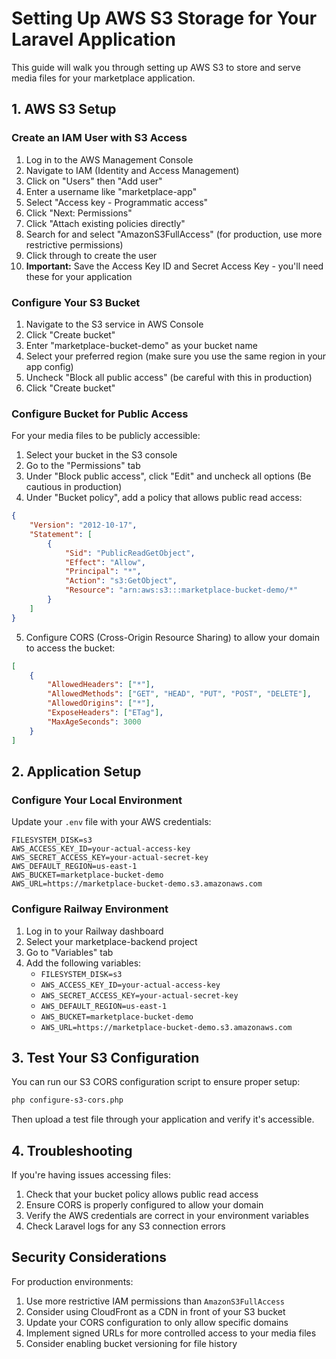 # Setting Up AWS S3 Storage for Your Laravel Application

This guide will walk you through setting up AWS S3 to store and serve media files for your marketplace application.

## 1. AWS S3 Setup

### Create an IAM User with S3 Access

1. Log in to the AWS Management Console
2. Navigate to IAM (Identity and Access Management)
3. Click on "Users" then "Add user"
4. Enter a username like "marketplace-app"
5. Select "Access key - Programmatic access"
6. Click "Next: Permissions"
7. Click "Attach existing policies directly"
8. Search for and select "AmazonS3FullAccess" (for production, use more restrictive permissions)
9. Click through to create the user
10. **Important:** Save the Access Key ID and Secret Access Key - you'll need these for your application

### Configure Your S3 Bucket

1. Navigate to the S3 service in AWS Console
2. Click "Create bucket"
3. Enter "marketplace-bucket-demo" as your bucket name
4. Select your preferred region (make sure you use the same region in your app config)
5. Uncheck "Block all public access" (be careful with this in production)
6. Click "Create bucket"

### Configure Bucket for Public Access

For your media files to be publicly accessible:

1. Select your bucket in the S3 console
2. Go to the "Permissions" tab
3. Under "Block public access", click "Edit" and uncheck all options (Be cautious in production)
4. Under "Bucket policy", add a policy that allows public read access:

```json
{
    "Version": "2012-10-17",
    "Statement": [
        {
            "Sid": "PublicReadGetObject",
            "Effect": "Allow",
            "Principal": "*",
            "Action": "s3:GetObject",
            "Resource": "arn:aws:s3:::marketplace-bucket-demo/*"
        }
    ]
}
```

5. Configure CORS (Cross-Origin Resource Sharing) to allow your domain to access the bucket:

```json
[
    {
        "AllowedHeaders": ["*"],
        "AllowedMethods": ["GET", "HEAD", "PUT", "POST", "DELETE"],
        "AllowedOrigins": ["*"],
        "ExposeHeaders": ["ETag"],
        "MaxAgeSeconds": 3000
    }
]
```

## 2. Application Setup

### Configure Your Local Environment

Update your `.env` file with your AWS credentials:

```
FILESYSTEM_DISK=s3
AWS_ACCESS_KEY_ID=your-actual-access-key
AWS_SECRET_ACCESS_KEY=your-actual-secret-key
AWS_DEFAULT_REGION=us-east-1
AWS_BUCKET=marketplace-bucket-demo
AWS_URL=https://marketplace-bucket-demo.s3.amazonaws.com
```

### Configure Railway Environment

1. Log in to your Railway dashboard
2. Select your marketplace-backend project
3. Go to "Variables" tab
4. Add the following variables:
   - `FILESYSTEM_DISK=s3`
   - `AWS_ACCESS_KEY_ID=your-actual-access-key`
   - `AWS_SECRET_ACCESS_KEY=your-actual-secret-key`
   - `AWS_DEFAULT_REGION=us-east-1`
   - `AWS_BUCKET=marketplace-bucket-demo`
   - `AWS_URL=https://marketplace-bucket-demo.s3.amazonaws.com`

## 3. Test Your S3 Configuration

You can run our S3 CORS configuration script to ensure proper setup:

```bash
php configure-s3-cors.php
```

Then upload a test file through your application and verify it's accessible.

## 4. Troubleshooting

If you're having issues accessing files:

1. Check that your bucket policy allows public read access
2. Ensure CORS is properly configured to allow your domain
3. Verify the AWS credentials are correct in your environment variables
4. Check Laravel logs for any S3 connection errors

## Security Considerations

For production environments:

1. Use more restrictive IAM permissions than `AmazonS3FullAccess`
2. Consider using CloudFront as a CDN in front of your S3 bucket
3. Update your CORS configuration to only allow specific domains
4. Implement signed URLs for more controlled access to your media files
5. Consider enabling bucket versioning for file history 